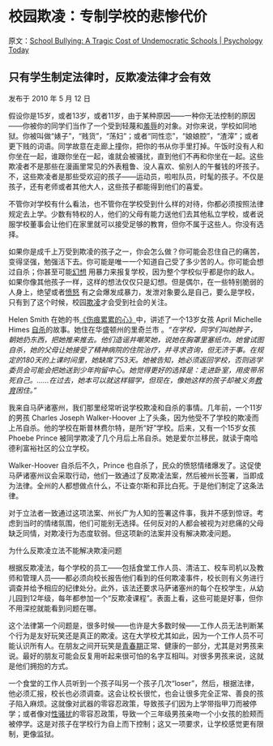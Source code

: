 # 校园欺凌：专制学校的悲惨代价

原文：[School Bullying: A Tragic Cost of Undemocratic Schools | Psychology Today](https://www.psychologytoday.com/us/blog/freedom-to-learn/201005/school-bullying-a-tragic-cost-of-undemocratic-schools)

## 只有学生制定法律时，反欺凌法律才会有效

发布于 2010 年 5 月 12 日

假设你是15岁，或者13岁，或者11岁，由于某种原因——一种你无法控制的原因——你被你的同学们当作了一个受到轻蔑和[羞辱](https://www.psychologytoday.com/us/basics/embarrassment)的对象。对你来说，学校如同地狱。你被叫做“婊子”，“贱货”，“荡妇”；或者“同性恋”，“娘娘腔”，“渣滓”；或者更下贱的词语。同学故意在走廊上撞你，把你的书从你手里打掉。午饭时没有人和你坐在一起，谁跟你坐在一起，谁就会被骚扰，直到他们不再和你坐在一起。这些欺凌者不是那些在漫画里常见的外表粗鲁、没人喜欢、偷别人的午餐钱的坏孩子。不，这些欺凌者是那些受欢迎的孩子——运动员，啦啦队员，时髦的孩子。不仅是孩子，还有老师或者其他大人，这些孩子都能得到他们的喜爱。

不管你对学校有什么看法，也不管你在学校受到什么样的对待，你都必须按照法律规定去上学。少数有特权的人，他们的父母有能力送他们去其他私立学校，或者说服学校董事会让他们在家里就可以接受足够的教育，但你不属于这些人。你没有选择。

如果你是成千上万受到欺凌的孩子之一，你会怎么做？你可能会忍住自己的痛苦，变得坚强，勉强活下去。你可能是唯一一个知道自己受了多少苦的人。你可能会想过自杀；你甚至可能[幻想](https://www.psychologytoday.com/us/basics/fantasies) 用暴力来报复学校，因为整个学校似乎都是你的敌人。如果你像其他孩子一样，这样的想法仅仅只是幻想。但是偶尔，在一些特别脆弱的人身上，绝望或者[愤怒](https://www.psychologytoday.com/us/basics/anger) 有之会爆发成暴力，发泄对象要么是自己，要么是学校，只有到了这个时候，校园[欺凌](https://www.psychologytoday.com/us/basics/bullying)才会受到社会的关注。

Helen Smith 在她的书[《伤痕累累的心》](http://www.violentkids.com/)中，讲述了一个13岁女孩 April Michelle Himes [自杀](https://www.psychologytoday.com/us/basics/suicide)的故事。她住在华盛顿州的里奇兰市 。*“在学校，同学们叫她胖子，朝她扔东西，把她推来推去。他们造谣并嘲笑她，说她在胸罩里塞纸巾。她曾试图自杀，她的父母让她接受了精神病院的住院治疗，并寻求咨询，但无济于事。在规定的180天的上课时间里，她缺席了53天。她被告知，她必须返回学校，否则逃学委员会可能会把她送到少年拘留中心。她觉得更好的选择是：走进卧室，用皮带吊死自己。……在过去，她本可以就这样辍学，但现在，像她这样的孩子却被义务[教育](https://www.psychologytoday.com/us/basics/education)困住。”*

我来自马萨诸塞州，我们那里经常听说学校欺凌和自杀的事情。几年前，一个11岁的男孩 Charles Joseph Walker-Hoover 上了头条，因为他受不了学校的欺凌而上吊自杀。他的学校在斯普林费尔特，是所“好”学校。后来，又有一个15岁女孩 Phoebe Prince 被同学欺凌了几个月后上吊自杀。她是爱尔兰移民，就读于南哈德利富裕社区的公立学校。

Walker-Hoover 自杀后不久，Prince 也自杀了，民众的愤怒情绪爆发了。这促使马萨诸塞州议会采取行动，他们一致通过了反欺凌法案，然后被州长签署，当即成为法律。全州的人都想做点什么，不让查尔斯和菲比白死。于是他们制定了这条法律。

对于立法者一致通过这项法案、州长广为人知的签署这件事，我并不感到惊讶。考虑到当时的情绪氛围，他们可能别无选择。任何反对的人都会被视为对悲痛的父母缺乏同情，对欺凌行为态度软弱。但这项新的法案并没有解决欺凌问题。

为什么反欺凌立法不能解决欺凌问题

根据反欺凌法，每个学校的员工——包括食堂工作人员、清洁工、校车司机以及教师和管理人员——都必须向校长报告他们看到的任何欺凌事件，校长则有义务进行调查并给予相应的纪律处分。此外，该法还要求马萨诸塞州的每个在校学生，从幼儿园到12年级，每年都参加一个“反欺凌课程”。表面上看，这些可能是好事，但你不用深挖就能看到问题在哪。

这个法律第一个问题是，很多时候——也许是大多数时候——工作人员无法判断某个行为是友好玩笑还是真正的欺凌。这在大学校尤其如此，因为一个工作人员不可能认识所有人。在朋友之间开玩笑是[青春期](https://www.psychologytoday.com/us/basics/adolescence)正常、健康的一部分，尤其是对男孩来说。最好的朋友可能会反复用听起来很可怕的名字互相叫。对很多男孩来说，这就是他们拥抱的方式。

一个食堂的工作人员听到一个孩子叫另一个孩子几次“loser”，然后，根据法律，他必须汇报，校长也必须调查。这会让校长很忙，也会让很多完全正常、善良的孩子陷入麻烦。这就像对武器的零容忍政策，导致孩子们因为上学带指甲刀而被停学；或者像对[性骚扰](https://www.psychologytoday.com/us/basics/sex)的零容忍政策，导致一个三年级男孩亲吻一个小女孩的脸颊而被停学。这是对孩子在学校行为自上而下控制；这又一项要求，让学校感觉更有限制，更像监狱。